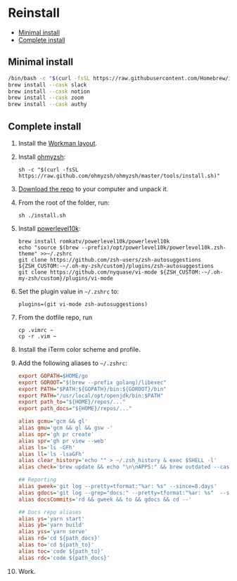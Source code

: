 # Reinstall

- [Minimal install](#minimal-install)
- [Complete install](#complete-install)

## Minimal install

```bash
/bin/bash -c "$(curl -fsSL https://raw.githubusercontent.com/Homebrew/install/HEAD/install.sh)"
brew install --cask slack
brew install --cask notion
brew install --cask zoom
brew install --cask authy
```

## Complete install

1. Install the [Workman layout](https://github.com/workman-layout/Workman/tree/master/mac).

1. Install [ohmyzsh](https://ohmyz.sh/):

   ```console
   sh -c "$(curl -fsSL https://raw.github.com/ohmyzsh/ohmyzsh/master/tools/install.sh)"
   ```

1. [Download the repo](https://github.com/ArtFlag/reinstall-mac/archive/refs/heads/master.zip) to
   your computer and unpack it.

1. From the root of the folder, run:

   ```console
   sh ./install.sh
   ```

1. Install [powerlevel10k](https://github.com/romkatv/powerlevel10k):

   ```console
   brew install romkatv/powerlevel10k/powerlevel10k
   echo "source $(brew --prefix)/opt/powerlevel10k/powerlevel10k.zsh-theme" >>~/.zshrc
   git clone https://github.com/zsh-users/zsh-autosuggestions ${ZSH_CUSTOM:-~/.oh-my-zsh/custom}/plugins/zsh-autosuggestions
   git clone https://github.com/nyquase/vi-mode ${ZSH_CUSTOM:-~/.oh-my-zsh/custom}/plugins/vi-mode
   ```

1. Set the plugin value in `~/.zshrc` to:

   ```console
   plugins=(git vi-mode zsh-autosuggestions)
   ```

1. From the dotfile repo, run

   ```console
   cp .vimrc ~
   cp -r .vim ~
   ```

1. Install the iTerm color scheme and profile.

1. Add the following aliases to `~/.zshrc`:

   ```ini
   export GOPATH=$HOME/go
   export GOROOT="$(brew --prefix golang)/libexec"
   export PATH="$PATH:${GOPATH}/bin:${GOROOT}/bin"
   export PATH="/usr/local/opt/openjdk/bin:$PATH"
   export path_to="${HOME}/repos/..."
   export path_docs="${HOME}/repos/..."

   alias gcmu='gcm && gl'
   alias gmu='gcm && gl && gsw -'
   alias opr='gh pr create'
   alias spr='gh pr view --web'
   alias ls='ls -GFh'
   alias ll='ls -lsaGFh'
   alias clear_history='echo "" > ~/.zsh_history & exec $SHELL -l'
   alias check='brew update && echo "\n\nAPPS:" && brew outdated --cask --greedy && echo "\n\nPACKAGES:" && brew outdated && brew cleanup'

   ## Reporting
   alias gweek='git log --pretty=tformat:"%ar: %s" --since=8.days'
   alias gdocs='git log --grep="docs:" --pretty=tformat:"%ar: %s"  --since=8.days'
   alias docsCommits='rd && gweek && to && gdocs && cd --'

   ## Docs repo aliases
   alias ys='yarn start'
   alias yb='yarn build'
   alias yss='yarn serve'
   alias rd='cd ${path_docs}'
   alias to='cd ${path_to}'
   alias toc='code ${path_to}'
   alias rdc='code ${path_docs}'
   ```

1. Work.
